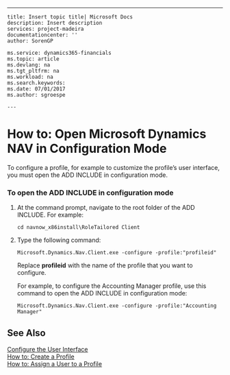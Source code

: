 ---
    title: Insert topic title| Microsoft Docs
    description: Insert description
    services: project-madeira
    documentationcenter: ''
    author: SorenGP

    ms.service: dynamics365-financials
    ms.topic: article
    ms.devlang: na
    ms.tgt_pltfrm: na
    ms.workload: na
    ms.search.keywords:
    ms.date: 07/01/2017
    ms.author: sgroespe

    ---
# How to: Open Microsoft Dynamics NAV in Configuration Mode
To configure a profile, for example to customize the profile’s user interface, you must open the ADD INCLUDE<!--[!INCLUDE[nav_windows](../../includes/nav_windows_md.md)]--> in configuration mode.  
  
### To open the ADD INCLUDE<!--[!INCLUDE[nav_windows](../../includes/nav_windows_md.md)]--> in configuration mode  
  
1.  At the command prompt, navigate to the root folder of the ADD INCLUDE<!--[!INCLUDE[nav_windows](../../includes/nav_windows_md.md)]-->. For example:  
  
    ```  
    cd navnow_x86install\RoleTailored Client  
    ```  
  
2.  Type the following command:  
  
    ```  
    Microsoft.Dynamics.Nav.Client.exe -configure -profile:"profileid"  
    ```  
  
     Replace **profileid** with the name of the profile that you want to configure.  
  
     For example, to configure the Accounting Manager profile, use this command to open the ADD INCLUDE<!--[!INCLUDE[nav_windows](../../includes/nav_windows_md.md)]--> in configuration mode:  
  
    ```  
    Microsoft.Dynamics.Nav.Client.exe -configure -profile:"Accounting Manager"  
    ```  
  
## See Also  
 [Configure the User Interface](../configure-the-user-interface.md)   
 [How to: Create a Profile](../how-to-create-a-profile.md)   
 [How to: Assign a User to a Profile](../how-to-assign-a-user-to-a-profile.md)